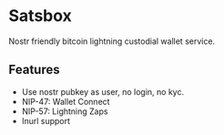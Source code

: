 # Satsbox

Nostr friendly bitcoin lightning custodial wallet service.

## Features

- Use nostr pubkey as user, no login, no kyc.
- NIP-47: Wallet Connect
- NIP-57: Lightning Zaps
- lnurl support

